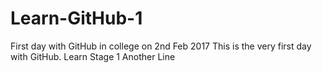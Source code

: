 # Learn-GitHub-1
First day with GitHub in college on 2nd Feb 2017
This is the very first day with GitHub. Learn Stage 1
Another Line
